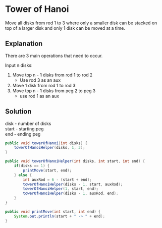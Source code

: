 # Tower of Hanoi

Move all disks from rod 1 to 3 where only a smaller disk can be stacked on top of a larger disk and only 1 disk can be moved at a time.


## Explanation
There are 3 main operations that need to occur.

Input n disks:  
1. Move top n - 1 disks from rod 1 to rod 2
   - Use rod 3 as an aux
2. Move 1 disk from rod 1 to rod 3  
3. Move top n - 1 disks from peg 2 to peg 3
   - use rod 1 as an aux


## Solution
disk - number of disks  
start - starting peg  
end - ending peg

``` java
public void towerOfHanoi(int disks) {
    towerOfHanoiHelper(disks, 1, 3);
}

public void towerOfHanoiHelper(int disks, int start, int end) {
    if(disks == 1) {
        printMove(start, end);
    } else { 
	    int auxRod = 6 - (start + end);
        towerOfHanoiHelper(disks - 1, start, auxRod);
        towerOfHanoiHelper(1, start, end);
        towerOfHanoiHelper(disks - 1, auxRod, end);
    }
}

public void printMove(int start, int end) {
    System.out.println(start + " -> " + end);
}
```
